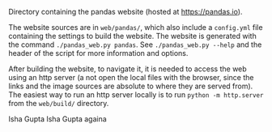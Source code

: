 Directory containing the pandas website (hosted at https://pandas.io).

The website sources are in `web/pandas/`, which also include a `config.yml` file
containing the settings to build the website. The website is generated with the
command `./pandas_web.py pandas`. See `./pandas_web.py --help` and the header of
the script for more information and options.

After building the website, to navigate it, it is needed to access the web using
an http server (a not open the local files with the browser, since the links and
the image sources are absolute to where they are served from). The easiest way
to run an http server locally is to run `python -m http.server` from the
`web/build/` directory.

Isha Gupta
Isha Gupta againa
